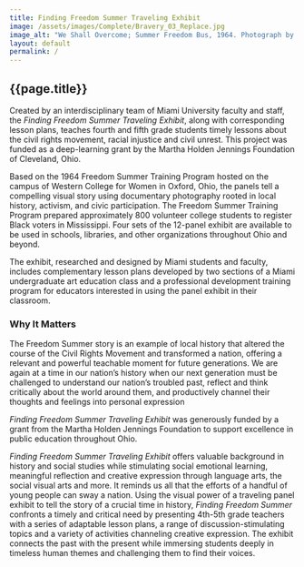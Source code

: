 ```yaml
---
title: Finding Freedom Summer Traveling Exhibit
image: /assets/images/Complete/Bravery_03_Replace.jpg
image_alt: "We Shall Overcome; Summer Freedom Bus, 1964. Photograph by Steve Schapiro. Freedom Summer volunteers form a chain with their arms while singing 'We Shall Overcome' before they get on the bus to Mississippi. Photograph in the collection of Miami University Art Museum, Oxford Ohio. Partial gift of the artist and partial purchase with contributions from the Kezur Endowment Fund (2019.23.1)."
layout: default
permalink: /
---
```


## {{page.title}}

Created by an interdisciplinary team of Miami University faculty and staff, the *Finding Freedom Summer Traveling Exhibit*, along with corresponding lesson plans, teaches fourth and fifth grade students timely lessons about the civil rights movement, racial injustice and civil unrest. This project was funded as a deep-learning grant by the Martha Holden Jennings Foundation of Cleveland, Ohio.

Based on the 1964 Freedom Summer Training Program hosted on the campus of Western College for Women in Oxford, Ohio, the panels tell a compelling visual story using documentary photography rooted in local history, activism, and civic participation. The Freedom Summer Training Program prepared approximately 800 volunteer college students to register Black voters in Mississippi. Four sets of the 12-panel exhibit are available to be used in schools, libraries, and other organizations throughout Ohio and beyond. 

The exhibit, researched and designed by Miami students and faculty, includes complementary lesson plans developed by two sections of a Miami undergraduate art education class and a professional development training program for educators interested in using the panel exhibit in their classroom.

### Why It Matters
<div class="mt-3">
<p>
The Freedom Summer story is an example of local history that altered the course of the Civil Rights Movement and transformed a nation, offering a relevant and powerful teachable moment for future generations. We are again at a time in our nation’s history when our next generation must be challenged to understand our nation’s troubled past, reflect and think critically about the world around them, and productively channel their thoughts and feelings into personal expression
</p>

<div class="float-end col-12 col-md-7 col-xl-6 col-xxl-5 mx-md-5 thank-you-banner h5">
<i>Finding Freedom Summer Traveling Exhibit</i> was generously funded by a grant from the Martha Holden Jennings Foundation to support excellence in public education throughout Ohio.
</div>

<p>
<i>Finding Freedom Summer Traveling Exhibit</i> offers valuable background in history and social studies while stimulating social emotional learning, meaningful reflection and creative expression through language arts, the social visual arts and more. It reminds us all that the efforts of a handful of young people can sway a nation. Using the visual power of a traveling panel exhibit to tell the story of a crucial time in history, <i>Finding Freedom Summer</i> confronts a timely and critical need by presenting 4th-5th grade teachers with a series of adaptable lesson plans, a range of discussion-stimulating topics and a variety of activities channeling creative expression. The exhibit connects the past with the present while immersing students deeply in timeless human themes and challenging them to find their voices.
</p>

</div>


